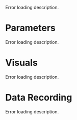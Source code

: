 Error loading description.
# Parameters
Error loading description.
# Visuals
Error loading description.
# Data Recording
Error loading description.